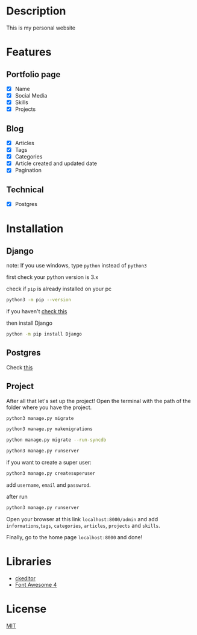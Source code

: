 # Description

This is my personal website

# Features

## Portfolio page
- [x] Name
- [X] Social Media
- [x] Skills
- [x] Projects

## Blog
- [x] Articles
- [x] Tags
- [x] Categories
- [x] Article created and updated date
- [x] Pagination

## Technical
- [X] Postgres

# Installation

## Django

note: If you use windows, type `python` instead of `python3`

first check your python version is  3.x 

check if `pip` is already installed on your pc 

```bash 
python3 -m pip --version
```
if you haven't [check this](https://pip.pypa.io/en/stable/installing/)

then install Django

```bash
python -m pip install Django
```

## Postgres

Check [this](https://djangocentral.com/using-postgresql-with-django/)
## Project

After all that let's set up the project! Open the terminal with the path of the folder where you have the project.

```bash
python3 manage.py migrate
```

```bash
python3 manage.py makemigrations
```

```bash
python manage.py migrate --run-syncdb
```

```bash
python3 manage.py runserver
```

if you want to create a super user:

```bash
python3 manage.py createsuperuser
```

add `username`, `email` and `passwrod`.

after run

```bash
python3 manage.py runserver
```

Open your browser at this link `localhost:8000/admin` and add `informations`,`tags`, `categories`, `articles`, `projects` and `skills`.

Finally, go to the home page `localhost:8000` and done!



# Libraries
* [ckeditor](https://github.com/django-ckeditor/django-ckeditor)
* [Font Awesome 4](#)

# License
[MIT](https://choosealicense.com/licenses/mit/)
